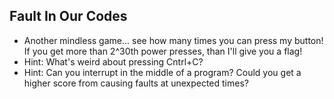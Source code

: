 ## Fault In Our Codes
- Another mindless game... see how many times you can press my button! If you get more than 2^30th power presses, than I'll give you a flag!
- Hint: What's weird about pressing Cntrl+C?
- Hint: Can you interrupt in the middle of a program? Could you get a higher score from causing faults at unexpected times? 